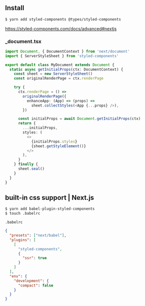 ## Install

```bash
$ yarn add styled-components @types/styled-components
```

https://styled-components.com/docs/advanced#nextjs

### \_document.tsx

```typescript jsx
import Document, { DocumentContext } from 'next/document'
import { ServerStyleSheet } from 'styled-components'

export default class MyDocument extends Document {
  static async getInitialProps(ctx: DocumentContext) {
    const sheet = new ServerStyleSheet()
    const originalRenderPage = ctx.renderPage

    try {
      ctx.renderPage = () =>
        originalRenderPage({
          enhanceApp: (App) => (props) =>
            sheet.collectStyles(<App {...props} />),
        })

      const initialProps = await Document.getInitialProps(ctx)
      return {
        ...initialProps,
        styles: (
          <>
            {initialProps.styles}
            {sheet.getStyleElement()}
          </>
        ),
      }
    } finally {
      sheet.seal()
    }
  }
}
```

## built-in css support | Next.js

```bash
$ yarn add babel-plugin-styled-components
$ touch .babelrc
```

`.babelrc`

```json
{
  "presets": ["next/babel"],
  "plugins": [
    [
      "styled-components",
      {
        "ssr": true
      }
    ]
  ],
  "env": {
    "development": {
      "compact": false
    }
  }
}
```
